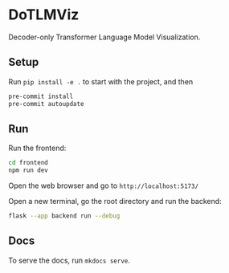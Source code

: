 # DoTLMViz

Decoder-only Transformer Language Model Visualization.

## Setup

Run `pip install -e .` to start with the project, and then

```bash
pre-commit install
pre-commit autoupdate
```

## Run

Run the frontend:

```bash
cd frontend
npm run dev
```

Open the web browser and go to `http://localhost:5173/`

Open a new terminal, go the root directory and run the backend:

```bash
flask --app backend run --debug
```

## Docs

To serve the docs, run `mkdocs serve`.
